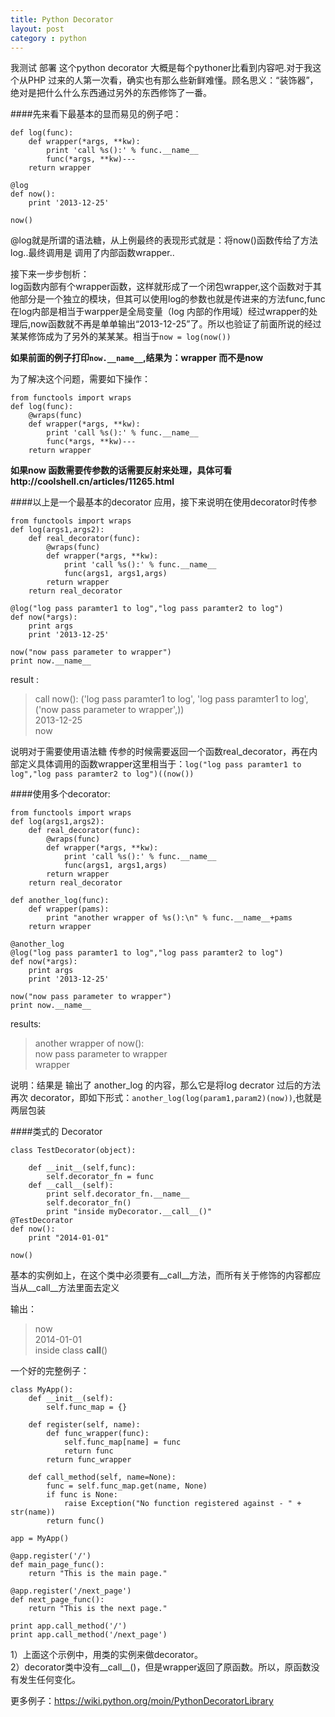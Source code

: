 ```yaml
---
title: Python Decorator
layout: post
category : python
---
```

我测试 部署
这个python decorator 大概是每个pythoner比看到内容吧.对于我这个从PHP 过来的人第一次看，确实也有那么些新鲜难懂。顾名思义：“装饰器”，绝对是把什么什么东西通过另外的东西修饰了一番。

####先来看下最基本的显而易见的例子吧：

    def log(func):
        def wrapper(*args, **kw):
            print 'call %s():' % func.__name__
            func(*args, **kw)---
        return wrapper

    @log
    def now():
        print '2013-12-25'

    now()
    
@log就是所谓的语法糖，从上例最终的表现形式就是：将now()函数传给了方法log..最终调用是 调用了内部函数wrapper..

接下来一步步刨析：  
log函数内部有个wrapper函数，这样就形成了一个闭包wrapper,这个函数对于其他部分是一个独立的模块，但其可以使用log的参数也就是传进来的方法func,func在log内部是相当于warpper是全局变量（log 内部的作用域）经过wrapper的处理后,now函数就不再是单单输出“2013-12-25”了。所以也验证了前面所说的经过某某修饰成为了另外的某某某。相当于`now = log(now())`

**如果前面的例子打印`now.__name__`,结果为：wrapper 而不是now**

为了解决这个问题，需要如下操作：

    from functools import wraps
    def log(func):
    	@wraps(func)
        def wrapper(*args, **kw):
            print 'call %s():' % func.__name__
            func(*args, **kw)---
        return wrapper
**如果now 函数需要传参数的话需要反射来处理，具体可看http://coolshell.cn/articles/11265.html**

####以上是一个最基本的decorator 应用，接下来说明在使用decorator时传参    

    from functools import wraps
    def log(args1,args2):
        def real_decorator(func):
            @wraps(func)
            def wrapper(*args, **kw):
                print 'call %s():' % func.__name__
                func(args1, args1,args)
            return wrapper
        return real_decorator

    @log("log pass paramter1 to log","log pass paramter2 to log")
    def now(*args):
        print args
        print '2013-12-25'

    now("now pass parameter to wrapper")
    print now.__name__
    
result :
>call now():
>('log pass paramter1 to log', 'log pass paramter1 to log', ('now pass parameter to wrapper',))  
>2013-12-25  
>now

说明对于需要使用语法糖 传参的时候需要返回一个函数real_decorator，再在内部定义具体调用的函数wrapper这里相当于：`log("log pass paramter1 to log","log pass paramter2 to log")((now())`

####使用多个decorator:  

    from functools import wraps
    def log(args1,args2):
        def real_decorator(func):
            @wraps(func)
            def wrapper(*args, **kw):
                print 'call %s():' % func.__name__
                func(args1, args1,args)
            return wrapper
        return real_decorator

    def another_log(func):
        def wrapper(pams):
            print "another wrapper of %s():\n" % func.__name__+pams
        return wrapper
    
    @another_log
    @log("log pass paramter1 to log","log pass paramter2 to log")
    def now(*args):
        print args
        print '2013-12-25'

    now("now pass parameter to wrapper")
    print now.__name__
    
results:  
>another wrapper of now():  
>now pass parameter to wrapper  
>wrapper

说明：结果是 输出了 another_log 的内容，那么它是将log decrator 过后的方法再次 decorator，即如下形式：`another_log(log(param1,param2)(now))`,也就是两层包装  

####类式的 Decorator

    class TestDecorator(object):

        def __init__(self,func):
            self.decorator_fn = func
        def __call__(self):
            print self.decorator_fn.__name__
            self.decorator_fn()
            print "inside myDecorator.__call__()"
    @TestDecorator        
    def now():
        print "2014-01-01"

    now()
基本的实例如上，在这个类中必须要有__call__方法，而所有关于修饰的内容都应当从__call__方法里面去定义  

输出：  

>now  
>2014-01-01  
>inside class __call__()  

一个好的完整例子：  

    class MyApp():
        def __init__(self):
            self.func_map = {}

        def register(self, name):
            def func_wrapper(func):
                self.func_map[name] = func
                return func
            return func_wrapper

        def call_method(self, name=None):
            func = self.func_map.get(name, None)
            if func is None:
                raise Exception("No function registered against - " + str(name))
            return func()

    app = MyApp()

    @app.register('/')
    def main_page_func():
        return "This is the main page."

    @app.register('/next_page')
    def next_page_func():
        return "This is the next page."

    print app.call_method('/')
    print app.call_method('/next_page')
    
1）上面这个示例中，用类的实例来做decorator。  
2）decorator类中没有__call__()，但是wrapper返回了原函数。所以，原函数没有发生任何变化。

更多例子：https://wiki.python.org/moin/PythonDecoratorLibrary








